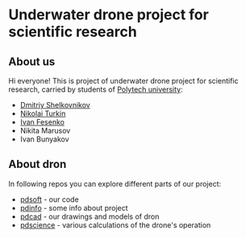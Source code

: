 # Underwater drone project for scientific research
## About us
Hi everyone! This is project of underwater drone project for scientific research, carried by students of [Polytech university](https://english.spbstu.ru/):
* [Dmitriy Shelkovnikov](https://github.com/dimkashelk)
* [Nikolai Turkin](https://github.com/urlagushka)
* [Ivan Fesenko](https://github.com/Fesen-chel)
* Nikita Marusov
* Ivan Bunyakov

## About dron
In following repos you can explore different parts of our project:
* [pdsoft](https://github.com/PolyPlunge/pdsoft) - our code
* [pdinfo](https://github.com/PolyPlunge/pdinfo) - some info about project
* [pdcad](https://github.com/PolyPlunge/pdcad) - our drawings and models of dron
* [pdscience](https://github.com/PolyPlunge/pdscience) - various calculations of the drone's operation
